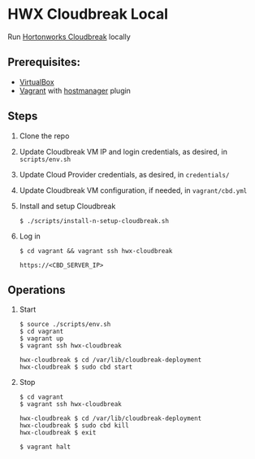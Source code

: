 # HWX Cloudbreak Local

Run [Hortonworks Cloudbreak](https://docs.hortonworks.com/HDPDocuments/Cloudbreak/Cloudbreak-2.4.1/index.html) locally


## Prerequisites:

 * [VirtualBox](https://www.virtualbox.org/)
 * [Vagrant](https://www.vagrantup.com/) with [hostmanager](https://github.com/devopsgroup-io/vagrant-hostmanager) plugin


 ## Steps

  1. Clone the repo

  2. Update Cloudbreak VM IP and login credentials, as desired, in `scripts/env.sh` 

  3. Update Cloud Provider credentials, as desired, in `credentials/`

  4. Update Cloudbreak VM configuration, if needed, in `vagrant/cbd.yml`


  5. Install and setup Cloudbreak 
     ```
     $ ./scripts/install-n-setup-cloudbreak.sh
     ```

  6. Log in
     ```
     $ cd vagrant && vagrant ssh hwx-cloudbreak

     https://<CBD_SERVER_IP>
     ```

## Operations

  1. Start
     ```
     $ source ./scripts/env.sh
     $ cd vagrant
     $ vagrant up
     $ vagrant ssh hwx-cloudbreak

     hwx-cloudbreak $ cd /var/lib/cloudbreak-deployment
     hwx-cloudbreak $ sudo cbd start
     ```

  2. Stop
     ```
     $ cd vagrant
     $ vagrant ssh hwx-cloudbreak

     hwx-cloudbreak $ cd /var/lib/cloudbreak-deployment
     hwx-cloudbreak $ sudo cbd kill
     hwx-cloudbreak $ exit

     $ vagrant halt
     ```
